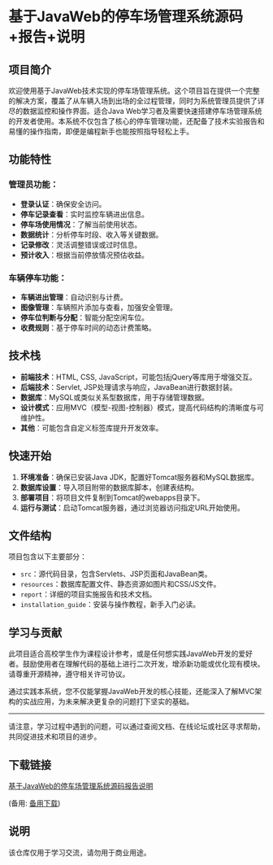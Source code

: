 # 基于JavaWeb的停车场管理系统源码+报告+说明

## 项目简介

欢迎使用基于JavaWeb技术实现的停车场管理系统。这个项目旨在提供一个完整的解决方案，覆盖了从车辆入场到出场的全过程管理，同时为系统管理员提供了详尽的数据监控和操作界面。适合Java Web学习者及需要快速搭建停车场管理系统的开发者使用。本系统不仅包含了核心的停车管理功能，还配备了技术实验报告和易懂的操作指南，即便是编程新手也能按照指导轻松上手。

## 功能特性

### 管理员功能：
- **登录认证**：确保安全访问。
- **停车记录查看**：实时监控车辆进出信息。
- **停车场使用情况**：了解当前使用状态。
- **数据统计**：分析停车时段、收入等关键数据。
- **记录修改**：灵活调整错误或过时信息。
- **预计收入**：根据当前停放情况预估收益。

### 车辆停车功能：
- **车辆进出管理**：自动识别与计费。
- **图像管理**：车辆照片添加与查看，加强安全管理。
- **停车位判断与分配**：智能分配空闲车位。
- **收费规则**：基于停车时间的动态计费策略。

## 技术栈

- **前端技术**：HTML, CSS, JavaScript，可能包括jQuery等库用于增强交互。
- **后端技术**：Servlet, JSP处理请求与响应，JavaBean进行数据封装。
- **数据库**：MySQL或类似关系型数据库，用于存储管理数据。
- **设计模式**：应用MVC（模型-视图-控制器）模式，提高代码结构的清晰度与可维护性。
- **其他**：可能包含自定义标签库提升开发效率。

## 快速开始

1. **环境准备**：确保已安装Java JDK，配置好Tomcat服务器和MySQL数据库。
2. **数据库设置**：导入项目附带的数据库脚本，创建表结构。
3. **部署项目**：将项目文件复制到Tomcat的webapps目录下。
4. **运行与测试**：启动Tomcat服务器，通过浏览器访问指定URL开始使用。

## 文件结构

项目包含以下主要部分：
- `src`：源代码目录，包含Servlets、JSP页面和JavaBean类。
- `resources`：数据库配置文件、静态资源如图片和CSS/JS文件。
- `report`：详细的项目实施报告和技术文档。
- `installation_guide`：安装与操作教程，新手入门必读。

## 学习与贡献

此项目适合高校学生作为课程设计参考，或是任何想实践JavaWeb开发的爱好者。鼓励使用者在理解代码的基础上进行二次开发，增添新功能或优化现有模块。请尊重开源精神，遵守相关许可协议。

通过实践本系统，您不仅能掌握JavaWeb开发的核心技能，还能深入了解MVC架构的实战应用，为未来解决更复杂的问题打下坚实的基础。

---

请注意，学习过程中遇到的问题，可以通过查阅文档、在线论坛或社区寻求帮助，共同促进技术和项目的进步。

## 下载链接
[基于JavaWeb的停车场管理系统源码报告说明](https://pan.quark.cn/s/e1b8ca921c7c) 

(备用: [备用下载](https://pan.baidu.com/s/1IlQKNNhf5PSJZBVapRdJnw?pwd=1234))

## 说明

该仓库仅用于学习交流，请勿用于商业用途。
